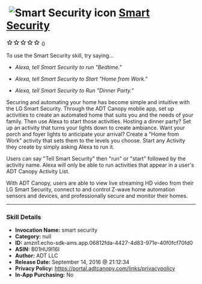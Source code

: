# &nbsp;<img src="skill_icon" alt="Smart Security icon" width="36"> [Smart Security](http://alexa.amazon.com/#skills/amzn1.echo-sdk-ams.app.06812fda-4427-4d83-971e-40f0fcf70fd0)
![0 stars](../../images/ic_star_border_black_18dp_1x.png)![0 stars](../../images/ic_star_border_black_18dp_1x.png)![0 stars](../../images/ic_star_border_black_18dp_1x.png)![0 stars](../../images/ic_star_border_black_18dp_1x.png)![0 stars](../../images/ic_star_border_black_18dp_1x.png) 0

To use the Smart Security skill, try saying...

* *Alexa, tell Smart Security to run "Bedtime."*

* *Alexa, tell Smart Security to Start "Home from Work."*

* *Alexa, tell Smart Security to Run "Dinner Party."*

Securing and automating your home has become simple and intuitive with the LG Smart Security. Through the ADT Canopy mobile app, set up activities to create an automated home that suits you and the needs of your family. Then use Alexa to start those activities. Hosting a dinner party? Set up an activity that turns your lights down to create ambiance. Want your porch and foyer lights to anticipate your arrival? Create a "Home from Work" activity that sets them to the levels you choose. Start any Activity they create by simply asking Alexa to run it. 

Users can say "Tell Smart Security" then "run" or "start" followed by the activity name. Alexa will only be able to run activities that appear in a user's ADT Canopy Activity List.

With ADT Canopy, users are able to view live streaming HD video from their LG Smart Security, connect to and control Z-wave home automation sensors and devices, and professionally secure and monitor their homes.

***

### Skill Details

* **Invocation Name:** smart security
* **Category:** null
* **ID:** amzn1.echo-sdk-ams.app.06812fda-4427-4d83-971e-40f0fcf70fd0
* **ASIN:** B01HU9I16I
* **Author:** ADT LLC
* **Release Date:** September 14, 2016 @ 21:12:34
* **Privacy Policy:** https://portal.adtcanopy.com/links/privacypolicy
* **In-App Purchasing:** No
